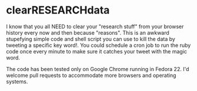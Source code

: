 # clearRESEARCHdata
I know that you all NEED to clear your "research stuff" from your browser history every now and then because "reasons". This is an awkward stupefying simple code and shell script you can use to kill the data by tweeting a specific key word!. You could schedule a cron job to run the ruby code once every minute to make sure it catches your tweet with the magic word.

The code has been tested only on Google Chrome running in Fedora 22. I'd welcome pull requests to accommodate more browsers and operating systems.
